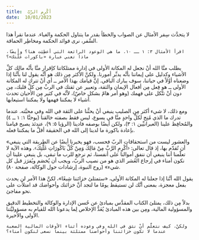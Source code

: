 ```yaml
---
title:  أكْرِم الرَّبَّ
date:  10/01/2023
---
```


لا يتحدَّث سِفر الأمثال عن الصواب والخطأ بقدر ما يتناول الحكمة والغباء. عندما نقرأ هذا السِّفر، نرى فوائد الحكمة ومخاطِر الحماقة.

`اقرأ الأمثال ٣: ١ ــ ١٠. ما هي الوعود الرائعة التي أعطِيَت هنا؟ وأيضًا، ماذا تعني عبارة «باكورات غلَّتك»؟`

يطلب منَّا الله أنْ نجعل له المكانة الأولى في إدارة ممتلكاتنا كإقرار منَّا بأنَّه مالِك كلِّ الأشياء وكدليل على إيماننا بأنَّه يدبِّر أمورنا. ولكنَّ الأكثر مِن ذلك هو أنَّه يقول لنا بأنَّنا إذا وضعناه أوَّلاً في حياتنا، سوف يبارك الباقي. إنَّ قيامك بهذا الأمر ــ أي أنْ تترك له المكانة الأولى ــ هو فِعل مِن أفعال الإيمان والثقة، وتعبير عن ثقتك في الربِّ مِن كلِّ قلبك، مِن دون أنْ تتَّكل على فهمك (وهو أمر هامّ بشكل خاصّ)، لأنَّه في كثير مِن الأحيان تحدث أشياء لا يمكننا فهمها ولا يمكننا استيعابها.

ومع ذلك، لا شيء أكثر مِن الصليب ينبغي أنْ يحثَّنا على الثقة في الله وفي محبَّته. عندما تدرك ما الذي مُنِح لكلِّ واحدٍ منَّا في يسوع، ليس فقط بصفته خالقنا (يوحنَّا ١: ١ ــ ٤) والمُحافِظ علينا (العبرانيِّين ١: ٣)، ولكن أيضًا بوصفه فادينا (الرؤيا ٥: ٩)، عندئذ يصبح قيامنا بإعادة باكورة ما لدينا إلى الله في الحقيقة أقلَّ ما يمكننا فعله.

«والعشور ليست من استحقاقات الربّ فحسب، فهو يخبرنا أيضًا عن الطريقة التي ينبغي أن تُقدّم بها، إذ قال تعالى: ‹أَكْرِمِ الرَّبَّ مِنْ مَالِكَ وَمِنْ كُلِّ بَاكُورَاتِ غَلَّتِكَ›. وهذه الآية لا تعلّمنا أننا ينبغي أن ننفق أموالنا على أنفسنا، ثم نرجع للرب ما تبقى، بل ينبغي علينا أن نكون أمناء في إرجاع العُشر الذي هو من نصيب الربّ، ويجب أن يُخصَم ويُفرَز قبل كل شيء» (روح النبوة، إرشادات حول الوكالة، صفحة ٨٠).

يقول الله أنَّنا إذا جعلنا له المكانة الأولى، «ستمتلئ خزائننا شِبعًا»، لكنَّ هذا الأمر لن يحدث بفعل معجزة، بمعنى أنَّك لن تستيقظ يومًا ما لتجد أنَّ خزائنك وأحواضك قد امتلأت على نحو مفاجئ.

بدلاً مِن ذلك، يمتلئ الكتاب المقدَّس بمبادئ عن حُسن الإدارة والوكالة والتخطيط الدقيق والمسؤولية المالية، ومِن بين هذه المبادئ يُعَدُّ الإخلاص لِما يدعونا الله للقيام به مسؤوليَّتنا الأولى والأخيرة.

`ولكنْ، كيف نتعلَّم أنْ نثق في الله وفي وعوده أثناء الأوقات المالية الصعبة عندما لا تكون خزائننا وأحواضنا ممتلئة بينما نسعى لنكون أمناء؟`